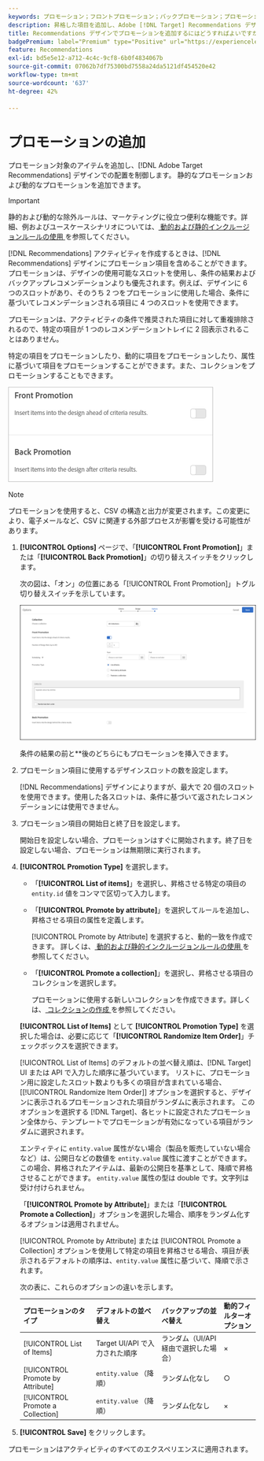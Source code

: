 ```yaml
---
keywords: プロモーション；フロントプロモーション；バックプロモーション；プロモーションタイプ；項目のリスト；属性別に昇格；コレクションを昇格
description: 昇格した項目を追加し、Adobe [!DNL Target] Recommendations デザインでの配置を制御する方法について説明します。 静的なプロモーションおよび動的なプロモーションを追加できます。
title: Recommendations デザインでプロモーションを追加するにはどうすればよいですか？
badgePremium: label="Premium" type="Positive" url="https://experienceleague.adobe.com/docs/target/using/introduction/intro.html?lang=ja#premium newtab=true" tooltip="Target Premium に含まれる機能を確認してください。"
feature: Recommendations
exl-id: bd5e5e12-a712-4c4c-9cf8-6b0f4834067b
source-git-commit: 07062b7df75300bd7558a24da5121df454520e42
workflow-type: tm+mt
source-wordcount: '637'
ht-degree: 42%

---
```


# プロモーションの追加

プロモーション対象のアイテムを追加し、[!DNL Adobe Target Recommendations] デザインでの配置を制御します。 静的なプロモーションおよび動的なプロモーションを追加できます。

>[!IMPORTANT]
>
>静的および動的な除外ルールは、マーケティングに役立つ便利な機能です。詳細、例およびユースケースシナリオについては、[ 動的および静的インクルージョンルールの使用 ](/help/main/c-recommendations/c-algorithms/use-dynamic-and-static-inclusion-rules.md#concept_4CB5C0FA705D4E449BD0B37B3D987F9F) を参照してください。

[!DNL Recommendations] アクティビティを作成するときは、[!DNL Recommendations] デザインにプロモーション項目を含めることができます。プロモーションは、デザインの使用可能なスロットを使用し、条件の結果およびバックアップレコメンデーションよりも優先されます。例えば、デザインに 6 つのスロットがあり、そのうち 2 つをプロモーションに使用した場合、条件に基づいてレコメンデーションされる項目に 4 つのスロットを使用できます。

プロモーションは、アクティビティの条件で推奨された項目に対して重複排除されるので、特定の項目が 1 つのレコメンデーショントレイに 2 回表示されることはありません。

特定の項目をプロモーションしたり、動的に項目をプロモーションしたり、属性に基づいて項目をプロモーションすることができます。また、コレクションをプロモーションすることもできます。

![[!UICONTROL Front Promotion] UI の [!UICONTROL Back Promotion] および [!DNL Target] オプション ](assets/add_promotion_toggles.png)

>[!NOTE]
>
>プロモーションを使用すると、CSV の構造と出力が変更されます。この変更により、電子メールなど、CSV に関連する外部プロセスが影響を受ける可能性があります。

1. **[!UICONTROL Options]** ページで、「**[!UICONTROL Front Promotion]**」または「**[!UICONTROL Back Promotion]**」の切り替えスイッチをクリックします。

   次の図は、「オン」の位置にある「[!UICONTROL Front Promotion]」トグル切り替えスイッチを示しています。

   ![「プロモーション - 前」オプションを追加](/help/main/c-recommendations/t-create-recs-activity/assets/add_promotion_front.png)

   条件の結果の前と&#x200B;**&#x200B;後のどちらにもプロモーションを挿入できます。

1. プロモーション項目に使用するデザインスロットの数を設定します。

   [!DNL Recommendations] デザインによりますが、最大で 20 個のスロットを使用できます。使用した各スロットは、条件に基づいて返されたレコメンデーションには使用できません。

1. プロモーション項目の開始日と終了日を設定します。

   開始日を設定しない場合、プロモーションはすぐに開始されます。終了日を設定しない場合、プロモーションは無期限に実行されます。

1. **[!UICONTROL Promotion Type]** を選択します。

   * 「**[!UICONTROL List of items]**」を選択し、昇格させる特定の項目の `entity.id` 値をコンマで区切って入力します。

   * 「**[!UICONTROL Promote by attribute]**」を選択してルールを追加し、昇格させる項目の属性を定義します。

     [!UICONTROL Promote by Attribute] を選択すると、動的一致を作成できます。 詳しくは、[ 動的および静的インクルージョンルールの使用 ](/help/main/c-recommendations/c-algorithms/use-dynamic-and-static-inclusion-rules.md#concept_4CB5C0FA705D4E449BD0B37B3D987F9F) を参照してください。

   * 「**[!UICONTROL Promote a collection]**」を選択し、昇格させる項目のコレクションを選択します。

     プロモーションに使用する新しいコレクションを作成できます。詳しくは、[ コレクションの作成 ](/help/main/c-recommendations/c-products/collections.md#task_1256DFF6842141FCAADD9E1428EF7F08) を参照してください。

   **[!UICONTROL List of Items]** として **[!UICONTROL Promotion Type]** を選択した場合は、必要に応じて「**[!UICONTROL Randomize Item Order]**」チェックボックスを選択できます。

   [!UICONTROL List of Items] のデフォルトの並べ替え順は、[!DNL Target] UI または API で入力した順序に基づいています。 リストに、プロモーション用に設定したスロット数よりも多くの項目が含まれている場合、[[!UICONTROL Randomize Item Order]] オプションを選択すると、デザインに表示されるプロモーションされた項目がランダムに表示されます。 このオプションを選択する [!DNL Target]、各ヒットに設定されたプロモーション全体から、テンプレートでプロモーションが有効になっている項目がランダムに選択されます。

   エンティティに `entity.value` 属性がない場合（製品を販売していない場合など）は、公開日などの数値を `entity.value` 属性に渡すことができます。 この場合、昇格されたアイテムは、最新の公開日を基準として、降順で昇格させることができます。 `entity.value` 属性の型は double です。文字列は受け付けられません。

   「**[!UICONTROL Promote by Attribute]**」または「**[!UICONTROL Promote a Collection]**」オプションを選択した場合、順序をランダム化するオプションは適用されません。

   [!UICONTROL Promote by Attribute] または [!UICONTROL Promote a Collection] オプションを使用して特定の項目を昇格させる場合、項目が表示されるデフォルトの順序は、`entity.value` 属性に基づいて、降順で示されます。

   次の表に、これらのオプションの違いを示します。

   | プロモーションのタイプ | デフォルトの並べ替え | バックアップの並べ替え | 動的フィルターオプション |
   | --- | --- | --- | --- |
   | [!UICONTROL List of Items] | Target UI/API で入力された順序 | ランダム（UI/API 経由で選択した場合） | × |
   | [!UICONTROL Promote by Attribute] | `entity.value` （降順） | ランダム化なし | ○ |
   | [!UICONTROL Promote a Collection] | `entity.value` （降順） | ランダム化なし | × |

1. **[!UICONTROL Save]** をクリックします。

プロモーションはアクティビティのすべてのエクスペリエンスに適用されます。
